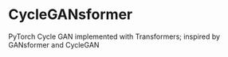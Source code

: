 # CycleGANsformer
PyTorch Cycle GAN implemented with Transformers; inspired by GANsformer and CycleGAN
